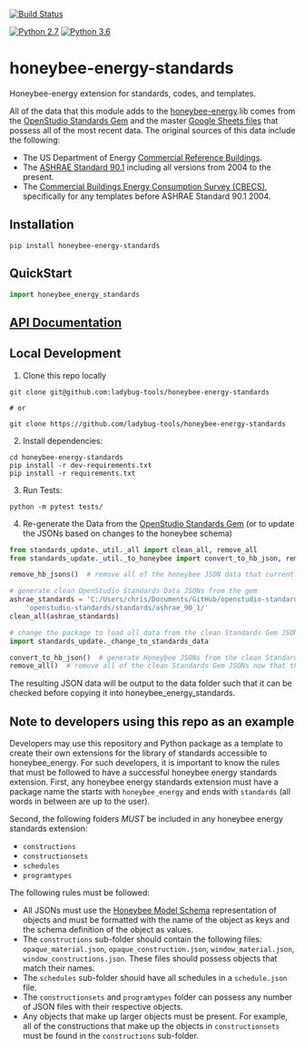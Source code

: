 [![Build Status](https://travis-ci.org/ladybug-tools/honeybee-energy-standards.svg?branch=master)](https://travis-ci.org/ladybug-tools/honeybee-energy-standards)

[![Python 2.7](https://img.shields.io/badge/python-2.7-green.svg)](https://www.python.org/downloads/release/python-270/) [![Python 3.6](https://img.shields.io/badge/python-3.6-blue.svg)](https://www.python.org/downloads/release/python-360/)

# honeybee-energy-standards

Honeybee-energy extension for standards, codes, and templates.

All of the data that this module adds to the [honeybee-energy](https://github.com/ladybug-tools/honeybee-energy).lib comes from the
[OpenStudio Standards Gem](https://github.com/NREL/openstudio-standards) and the master
[Google Sheets files](https://drive.google.com/drive/folders/1x7yEU4jnKw-gskLBih8IopStwl0KAMEi)
that possess all of the most recent data. The original sources of this data include the following:

* The US Department of Energy [Commercial Reference Buildings](https://www.energy.gov/eere/buildings/commercial-reference-buildings).
* The [ASHRAE Standard 90.1](https://www.ashrae.org/technical-resources/bookstore/standard-90-1) including all versions from 2004 to the present.
* The [Commercial Buildings Energy Consumption Survey (CBECS)](https://www.eia.gov/consumption/commercial/), specifically for any templates before ASHRAE Standard 90.1 2004.

## Installation

```console
pip install honeybee-energy-standards
```

## QuickStart

```python
import honeybee_energy_standards

```

## [API Documentation](http://ladybug-tools.github.io/honeybee-energy-standards/docs)

## Local Development

1. Clone this repo locally

```console
git clone git@github.com:ladybug-tools/honeybee-energy-standards

# or

git clone https://github.com/ladybug-tools/honeybee-energy-standards
```

2. Install dependencies:

```console
cd honeybee-energy-standards
pip install -r dev-requirements.txt
pip install -r requirements.txt
```

3. Run Tests:

```console
python -m pytest tests/
```

4. Re-generate the Data from the [OpenStudio Standards Gem](https://github.com/NREL/openstudio-standards)
(or to update the JSONs based on changes to the honeybee schema)

```python
from standards_update._util._all import clean_all, remove_all
from standards_update._util._to_honeybee import convert_to_hb_json, remove_hb_jsons

remove_hb_jsons()  # remove all of the honeybee JSON data that currently exists

# generate clean OpenStudio Standards Data JSONs from the gem
ashrae_standards = 'C:/Users/chris/Documents/GitHub/openstudio-standards/lib/' \
    'openstudio-standards/standards/ashrae_90_1/'
clean_all(ashrae_standards)

# change the package to load all data from the clean Standards Gem JSONs
import standards_update._change_to_standards_data

convert_to_hb_json()  # generate Honeybee JSONs from the clean Standards Gem JSONs
remove_all()  # remove all of the clean Standards Gem JSONs now that they're converted
```

The resulting JSON data will be output to the data folder such that it can be
checked before copying it into honeybee_energy_standards.

## Note to developers using this repo as an example

Developers may use this repository and Python package as a template to create their
own extensions for the library of standards accessible to honeybee_energy. For such
developers, it is important to know the rules that must be followed to have a
successful honeybee energy standards extension. First, any honeybee energy standards
extension must have a package name the starts with `honeybee_energy` and ends
with `standards` (all words in between are up to the user).

Second, the following folders *MUST* be included in any honeybee energy standards
extension:

* `constructions`
* `constructionsets`
* `schedules`
* `programtypes`

The following rules must be followed:

* All JSONs must use the [Honeybee Model Schema](https://www.ladybug.tools/honeybee-schema/model.html)
    representation of objects and must be formatted with the name of the object as keys
    and the schema definition of the object as values.
* The `constructions` sub-folder should contain the following files: `opaque_material.json`,
    `opaque_construction.json`, `window_material.json`, `window_constructions.json`.
    These files should possess objects that match their names.
* The `schedules` sub-folder should have all schedules in a `schedule.json` file.
* The `constructionsets` and `programtypes` folder can possess any number of JSON
    files with their respective objects.
* Any objects that make up larger objects must be present. For example, all of the
    constructions that make up the objects in `constructionsets` must be found in the
    `constructions` sub-folder.
